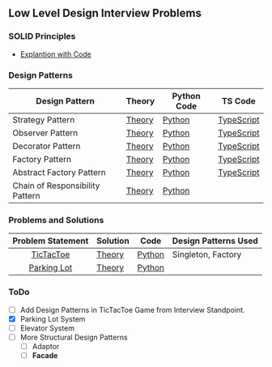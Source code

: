 ## Low Level Design Interview Problems

### SOLID Principles
- [Explantion with Code](https://github.com/Princeyadav05/low-level-system-design/blob/main/Solid%20Principles/README.md)


### Design Patterns
| Design Pattern   | Theory | Python Code                                                                                                                                        | TS Code |
|------------------|--------|----------------------------------------------------------------------------------------------------------------------------------------------------|-------------------------|
| Strategy Pattern | [Theory](https://github.com/Princeyadav05/low-level-system-design/blob/main/Design%20Patterns/Strategy%20Pattern/strategy.md)       | [Python](https://github.com/Princeyadav05/low-level-system-design/blob/main/Design%20Patterns/Strategy%20Pattern/strategy.py) | [TypeScript](https://github.com/Princeyadav05/low-level-system-design/blob/main/Design%20Patterns/Strategy%20Pattern/strategy.ts) |
| Observer Pattern | [Theory](https://github.com/Princeyadav05/low-level-system-design/blob/main/Design%20Patterns/Observer%20Pattern/observer.md)       | [Python](https://github.com/Princeyadav05/low-level-system-design/blob/main/Design%20Patterns/Observer%20Pattern/observer.py) | [TypeScript](https://github.com/Princeyadav05/low-level-system-design/blob/main/Design%20Patterns/Observer%20Pattern/observer.ts) |
| Decorator Pattern | [Theory](https://github.com/Princeyadav05/low-level-system-design/blob/main/Design%20Patterns/Decorator%20Pattern/decorator.md)       | [Python](https://github.com/Princeyadav05/low-level-system-design/blob/main/Design%20Patterns/Decorator%20Pattern/decorator.py) | [TypeScript](https://github.com/Princeyadav05/low-level-system-design/blob/main/Design%20Patterns/Decorator%20Pattern/decorator.ts) |
| Factory Pattern | [Theory](https://github.com/Princeyadav05/low-level-system-design/blob/main/Design%20Patterns/Factory%20Pattern/factory.md)       | [Python](https://github.com/Princeyadav05/low-level-system-design/blob/main/Design%20Patterns/Factory%20Pattern/factory.py) | [TypeScript](https://github.com/Princeyadav05/low-level-system-design/blob/main/Design%20Patterns/Factory%20Pattern/factory.ts) |
| Abstract Factory Pattern | [Theory](https://github.com/Princeyadav05/low-level-system-design/blob/main/Design%20Patterns/AbstractFactory%20Pattern/abstractFactory.md)       | [Python](https://github.com/Princeyadav05/low-level-system-design/blob/main/Design%20Patterns/AbstractFactory%20Pattern/abstractFactory.py) | [TypeScript](https://github.com/Princeyadav05/low-level-system-design/blob/main/Design%20Patterns/AbstractFactory%20Pattern/abstractFactory.ts) |
| Chain of Responsibility Pattern | [Theory](https://github.com/Princeyadav05/low-level-system-design/blob/main/Design%20Patterns/Chain%20of%20Responsibility%20Pattern/chainOfResponsibility.md)       | [Python](https://github.com/Princeyadav05/low-level-system-design/blob/main/Design%20Patterns/Chain%20of%20Responsibility%20Pattern/chainOfResponsibility.py) |


### Problems and Solutions
| **Problem Statement** | **Solution** |Code| Design Patterns Used |
|:---------------------:|--------------|----|------------------|
| [TicTacToe](Questions/ProblemStatements/TicTacToe.md) |[Theory](Questions/Python%20Solutions/TicTacToe/Solution.md)|[Python](Questions/Python%20Solutions/TicTacToe/) | Singleton, Factory |
| [Parking Lot](Questions/ProblemStatements/ParkingLot.md) |[Theory](Questions/Python%20Solutions/ParkingLot/Solution.md)|[Python](Questions/Python%20Solutions/ParkingLot/main.py) |

### ToDo

- [ ] Add Design Patterns in TicTacToe Game from Interview Standpoint.
- [x] Parking Lot System
- [ ] Elevator System
- [ ] More Structural Design Patterns
  - [ ] Adaptor
  - [ ] **Facade**